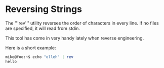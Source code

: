 # Reversing Strings

The '''rev''' utility reverses the order of characters in every line. If no files are specified, it will read from stdin.

This tool has come in very handy lately when reverse engineering.

Here is a short example:

```bash
mike@foo:~$ echo "olleh" | rev
hello
```
